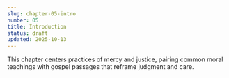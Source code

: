 ```yaml
---
slug: chapter-05-intro
number: 05
title: Introduction
status: draft
updated: 2025-10-13
---
```


This chapter centers practices of mercy and justice, pairing common moral teachings with gospel passages that reframe judgment and care.
